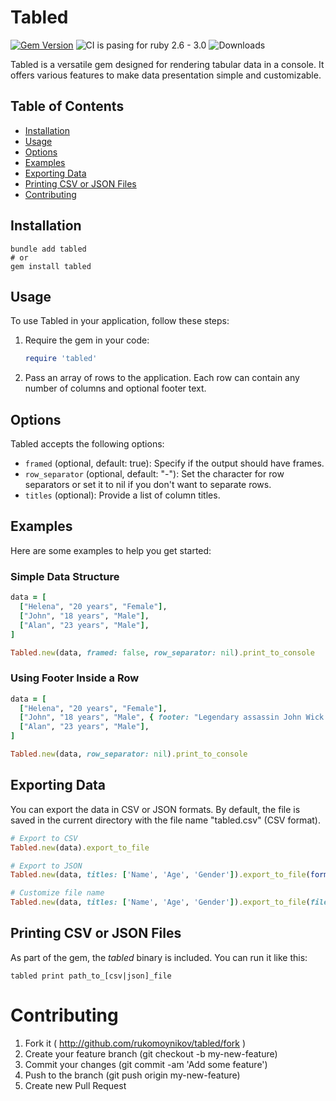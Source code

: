# Tabled

[![Gem Version](https://badge.fury.io/rb/tabled.svg)](https://badge.fury.io/rb/tabled) ![CI is pasing for ruby 2.6 - 3.0](https://github.com/rukomoynikov/tabled/actions/workflows/linters.yml/badge.svg) ![Downloads](https://badgen.net/rubygems/dt/tabled)

Tabled is a versatile gem designed for rendering tabular data in a console. It offers various features to make data presentation simple and customizable.

## Table of Contents

- [Installation](#installation)
- [Usage](#usage)
- [Options](#options)
- [Examples](#examples)
- [Exporting Data](#exporting-data)
- [Printing CSV or JSON Files](#printing-csv-or-json-files)
- [Contributing](#contributing)

## Installation
```shell
bundle add tabled
# or
gem install tabled
```

## Usage
To use Tabled in your application, follow these steps:
1. Require the gem in your code:
   ```ruby
   require 'tabled'
   ```
2. Pass an array of rows to the application. Each row can contain any number of columns and optional footer text.

## Options
Tabled accepts the following options:

- `framed` (optional, default: true): Specify if the output should have frames.
- `row_separator` (optional, default: "-"): Set the character for row separators or set it to nil if you don't want to separate rows.
- `titles` (optional): Provide a list of column titles.

## Examples
Here are some examples to help you get started:

### Simple Data Structure

```ruby
data = [
  ["Helena", "20 years", "Female"],
  ["John", "18 years", "Male"],
  ["Alan", "23 years", "Male"],
]

Tabled.new(data, framed: false, row_separator: nil).print_to_console
```

### Using Footer Inside a Row

```ruby
data = [
  ["Helena", "20 years", "Female"],
  ["John", "18 years", "Male", { footer: "Legendary assassin John Wick (Keanu Reeves)." }],
  ["Alan", "23 years", "Male"],
]

Tabled.new(data, row_separator: nil).print_to_console
```

## Exporting Data

You can export the data in CSV or JSON formats. By default, the file is saved in the current directory with the file name "tabled.csv" (CSV format).

```ruby
# Export to CSV
Tabled.new(data).export_to_file

# Export to JSON
Tabled.new(data, titles: ['Name', 'Age', 'Gender']).export_to_file(format: :json)

# Customize file name
Tabled.new(data, titles: ['Name', 'Age', 'Gender']).export_to_file(file_name: 'my_file.json')
```

## Printing CSV or JSON Files

As part of the gem, the *tabled* binary is included. You can run it like this:

```shell
tabled print path_to_[csv|json]_file
```

# Contributing
1. Fork it ( http://github.com/rukomoynikov/tabled/fork )
2. Create your feature branch (git checkout -b my-new-feature)
3. Commit your changes (git commit -am 'Add some feature')
4. Push to the branch (git push origin my-new-feature)
5. Create new Pull Request
